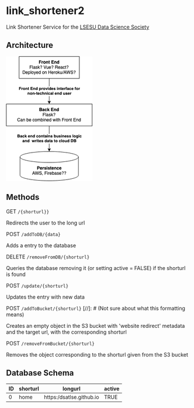 # link_shortener2

Link Shortener Service for the [LSESU Data Science Society](https://dsatlse.githu.bio)

## Architecture

![](LinkShortener.png)


## Methods

GET `/{shorturl}}`

Redirects the user to the long url

POST `/addToDB/{data}`

Adds a entry to the database

DELETE `/removeFromDB/{shorturl}`

Queries the database removing it (or setting active = FALSE) if the shorturl is found

POST `/update/{shorturl}`

Updates the entry with new data

POST `/addToBucket/{shorturl}`
[//]: # (Not sure about what this formatting means)

Creates an empty object in the S3 bucket with 'website redirect' metadata and the target url, with the corresponding shorturl

POST `/removeFromBucket/{shorturl}`

Removes the object corresponding to the shorturl given from the S3 bucket

## Database Schema

| ID  | shorturl | longurl | active|
| --  | -- | -- | -- |
| 0 | home | https:/dsatlse.github.io | TRUE |
